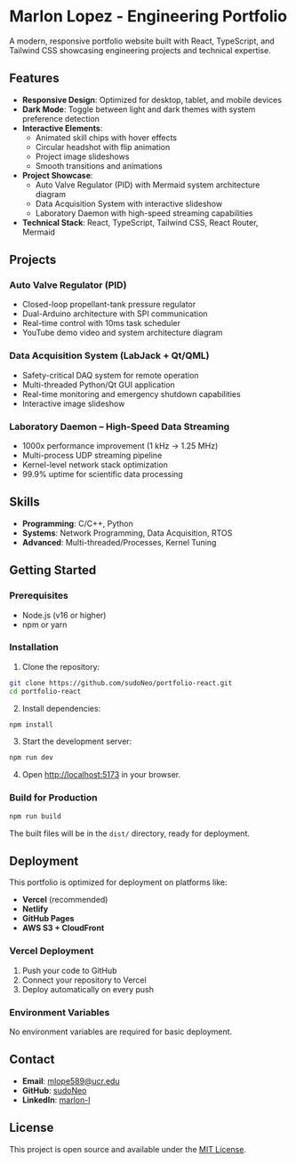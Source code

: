 # Marlon Lopez - Engineering Portfolio

A modern, responsive portfolio website built with React, TypeScript, and Tailwind CSS showcasing engineering projects and technical expertise.

## Features

- **Responsive Design**: Optimized for desktop, tablet, and mobile devices
- **Dark Mode**: Toggle between light and dark themes with system preference detection
- **Interactive Elements**: 
  - Animated skill chips with hover effects
  - Circular headshot with flip animation
  - Project image slideshows
  - Smooth transitions and animations
- **Project Showcase**:
  - Auto Valve Regulator (PID) with Mermaid system architecture diagram
  - Data Acquisition System with interactive slideshow
  - Laboratory Daemon with high-speed streaming capabilities
- **Technical Stack**: React, TypeScript, Tailwind CSS, React Router, Mermaid

## Projects

### Auto Valve Regulator (PID)
- Closed-loop propellant-tank pressure regulator
- Dual-Arduino architecture with SPI communication
- Real-time control with 10ms task scheduler
- YouTube demo video and system architecture diagram

### Data Acquisition System (LabJack + Qt/QML)
- Safety-critical DAQ system for remote operation
- Multi-threaded Python/Qt GUI application
- Real-time monitoring and emergency shutdown capabilities
- Interactive image slideshow

### Laboratory Daemon – High-Speed Data Streaming
- 1000x performance improvement (1 kHz → 1.25 MHz)
- Multi-process UDP streaming pipeline
- Kernel-level network stack optimization
- 99.9% uptime for scientific data processing

## Skills

- **Programming**: C/C++, Python
- **Systems**: Network Programming, Data Acquisition, RTOS
- **Advanced**: Multi-threaded/Processes, Kernel Tuning

## Getting Started

### Prerequisites
- Node.js (v16 or higher)
- npm or yarn

### Installation

1. Clone the repository:
```bash
git clone https://github.com/sudoNeo/portfolio-react.git
cd portfolio-react
```

2. Install dependencies:
```bash
npm install
```

3. Start the development server:
```bash
npm run dev
```

4. Open [http://localhost:5173](http://localhost:5173) in your browser.

### Build for Production

```bash
npm run build
```

The built files will be in the `dist/` directory, ready for deployment.

## Deployment

This portfolio is optimized for deployment on platforms like:
- **Vercel** (recommended)
- **Netlify**
- **GitHub Pages**
- **AWS S3 + CloudFront**

### Vercel Deployment

1. Push your code to GitHub
2. Connect your repository to Vercel
3. Deploy automatically on every push

### Environment Variables

No environment variables are required for basic deployment.

## Contact

- **Email**: mlope589@ucr.edu
- **GitHub**: [sudoNeo](https://github.com/sudoNeo)
- **LinkedIn**: [marlon-l](https://www.linkedin.com/in/marlon-l)

## License

This project is open source and available under the [MIT License](LICENSE).
